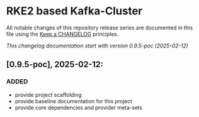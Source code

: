 # RKE2 based Kafka-Cluster

All notable changes of this repository release series are documented in this file using the [Keep a CHANGELOG](http://keepachangelog.com/) principles.

_This changelog documentation start with version 0.9.5-poc (2025-02-12)_

## [0.9.5-poc], 2025-02-12:

### ADDED

- provide project scaffolding
- provide baseline documentation for this project
- provide core dependencies and provider meta-sets
